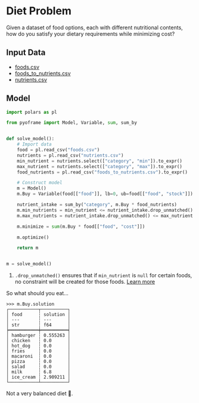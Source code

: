 # Diet Problem

Given a dataset of food options, each with different nutritional contents, how do you satisfy your dietary requirements while minimizing cost?

## Input Data

- [foods.csv](https://github.com/Bravos-Power/pyoframe/blob/main/tests/examples/diet_problem/input_data/foods.csv)
- [foods_to_nutrients.csv](https://github.com/Bravos-Power/pyoframe/blob/main/tests/examples/diet_problem/input_data/foods_to_nutrients.csv)
- [nutrients.csv](https://github.com/Bravos-Power/pyoframe/blob/main/tests/examples/diet_problem/input_data/nutrients.csv)

## Model

<!-- invisible-code-block: python
import os

os.chdir(os.path.join(os.getcwd(), "tests/examples/diet_problem/input_data"))
-->

```python
import polars as pl

from pyoframe import Model, Variable, sum, sum_by


def solve_model():
    # Import data
    food = pl.read_csv("foods.csv")
    nutrients = pl.read_csv("nutrients.csv")
    min_nutrient = nutrients.select(["category", "min"]).to_expr()
    max_nutrient = nutrients.select(["category", "max"]).to_expr()
    food_nutrients = pl.read_csv("foods_to_nutrients.csv").to_expr()

    # Construct model
    m = Model()
    m.Buy = Variable(food[["food"]], lb=0, ub=food[["food", "stock"]])

    nutrient_intake = sum_by("category", m.Buy * food_nutrients)
    m.min_nutrients = min_nutrient <= nutrient_intake.drop_unmatched()  # (1)!
    m.max_nutrients = nutrient_intake.drop_unmatched() <= max_nutrient

    m.minimize = sum(m.Buy * food[["food", "cost"]])

    m.optimize()

    return m


m = solve_model()
```

1. `.drop_unmatched()` ensures that if `min_nutrient` is `null` for certain foods, no constraint will be created for those foods. [Learn more](../learn/getting-started/special-functions.md#expressiondrop_unmatched)

So what should you eat...

```pycon
>>> m.Buy.solution
┌───────────┬──────────┐
│ food      ┆ solution │
│ ---       ┆ ---      │
│ str       ┆ f64      │
╞═══════════╪══════════╡
│ hamburger ┆ 0.555263 │
│ chicken   ┆ 0.0      │
│ hot_dog   ┆ 0.0      │
│ fries     ┆ 0.0      │
│ macaroni  ┆ 0.0      │
│ pizza     ┆ 0.0      │
│ salad     ┆ 0.0      │
│ milk      ┆ 6.8      │
│ ice_cream ┆ 2.909211 │
└───────────┴──────────┘

```

Not a very balanced diet :thinking:.